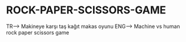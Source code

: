 # ROCK-PAPER-SCISSORS-GAME
TR--> Makineye karşı taş kağıt makas oyunu ENG--> Machine vs human rock paper scissors game
